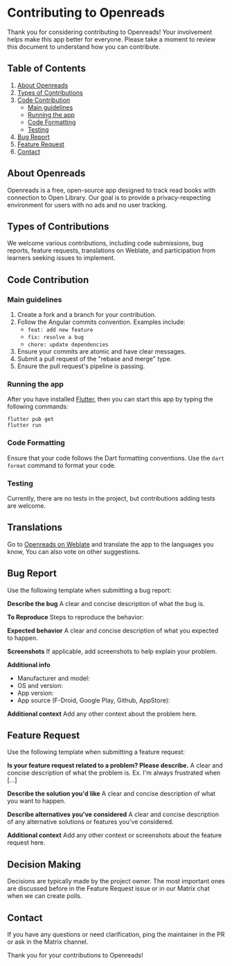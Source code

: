 # Contributing to Openreads

Thank you for considering contributing to Openreads! Your involvement helps make this app better for everyone. Please take a moment to review this document to understand how you can contribute.

## Table of Contents
1. [About Openreads](#about-openreads)
2. [Types of Contributions](#types-of-contributions)
3. [Code Contribution](#code-contribution-guidelines)
   * [Main guidelines](#main-guidelines)
   * [Running the app](#running-the-app)
   * [Code Formatting](#code-formatting)
   * [Testing](#testing)
4. [Bug Report](#bug-report)
5. [Feature Request](#feature-request)
6. [Contact](#contact)

## About Openreads
Openreads is a free, open-source app designed to track read books with connection to Open Library. Our goal is to provide a privacy-respecting environment for users with no ads and no user tracking.

## Types of Contributions
We welcome various contributions, including code submissions, bug reports, feature requests, translations on Weblate, and participation from learners seeking issues to implement. 

## Code Contribution

### Main guidelines
1. Create a fork and a branch for your contribution.
2. Follow the Angular commits convention. Examples include:
   - `feat: add new feature`
   - `fix: resolve a bug`
   - `chore: update dependencies`
3. Ensure your commits are atomic and have clear messages.
4. Submit a pull request of the "rebase and merge" type.
5. Ensure the pull request's pipeline is passing.

### Running the app

After you have installed [Flutter](https://flutter.dev), then you can start this app by typing the following commands:

```shell
flutter pub get
flutter run
```

### Code Formatting
Ensure that your code follows the Dart formatting conventions. Use the `dart format` command to format your code.

### Testing
Currently, there are no tests in the project, but contributions adding tests are welcome.

## Translations
Go to [Openreads on Weblate](https://hosted.weblate.org/engage/openreads/) and translate the app to the languages you know, You can also vote on other suggestions.

## Bug Report
Use the following template when submitting a bug report:

**Describe the bug**
A clear and concise description of what the bug is.

**To Reproduce**
Steps to reproduce the behavior:

**Expected behavior**
A clear and concise description of what you expected to happen.

**Screenshots**
If applicable, add screenshots to help explain your problem.

**Additional info**
- Manufacturer and model:
- OS and version:
- App version:
- App source (F-Droid, Google Play, Github, AppStore):

**Additional context**
Add any other context about the problem here.

## Feature Request
Use the following template when submitting a feature request:

**Is your feature request related to a problem? Please describe.**
A clear and concise description of what the problem is. Ex. I'm always frustrated when [...]

**Describe the solution you'd like**
A clear and concise description of what you want to happen.

**Describe alternatives you've considered**
A clear and concise description of any alternative solutions or features you've considered.

**Additional context**
Add any other context or screenshots about the feature request here.

## Decision Making
Decisions are typically made by the project owner. The most important ones are discussed before in the Feature Request issue or in our Matrix chat when we can create polls.

## Contact
If you have any questions or need clarification, ping the maintainer in the PR or ask in the Matrix channel.

Thank you for your contributions to Openreads!
